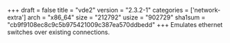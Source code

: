 +++
draft = false
title = "vde2"
version = "2.3.2-1"
categories = ['network-extra']
arch = "x86_64"
size = "212792"
usize = "902729"
sha1sum = "cb9f9108ec8c9c5b975421009c387ea570ddbedd"
+++
Emulates ethernet switches over existing connections.
